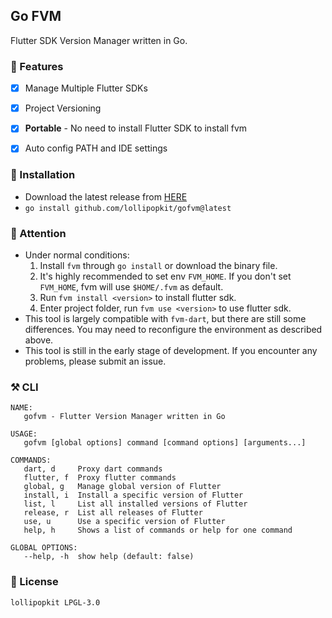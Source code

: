 ## Go FVM
Flutter SDK Version Manager written in Go.

### 🍦 Features
- [x] Manage Multiple Flutter SDKs
- [x] Project Versioning
- [x] **Portable** - No need to install Flutter SDK to install fvm
- [x] Auto config PATH and IDE settings


### 💾 Installation
- Download the latest release from [HERE](https://github.com/lollipopkit/gofvm/releases)
- `go install github.com/lollipopkit/gofvm@latest`

### 🔖 Attention
- Under normal conditions: 
   1. Install `fvm` through `go install` or download the binary file. 
   2. It's highly recommended to set env `FVM_HOME`. If you don't set `FVM_HOME`, fvm will use `$HOME/.fvm` as default.
   3. Run `fvm install <version>` to install flutter sdk.
   4. Enter project folder, run `fvm use <version>` to use flutter sdk.
- This tool is largely compatible with `fvm-dart`, but there are still some differences. You may need to reconfigure the environment as described above.
- This tool is still in the early stage of development. If you encounter any problems, please submit an issue.

### ⚒️ CLI
```
NAME:
   gofvm - Flutter Version Manager written in Go

USAGE:
   gofvm [global options] command [command options] [arguments...]

COMMANDS:
   dart, d     Proxy dart commands
   flutter, f  Proxy flutter commands
   global, g   Manage global version of Flutter
   install, i  Install a specific version of Flutter
   list, l     List all installed versions of Flutter
   release, r  List all releases of Flutter
   use, u      Use a specific version of Flutter
   help, h     Shows a list of commands or help for one command

GLOBAL OPTIONS:
   --help, -h  show help (default: false)
```

### 📝 License
```
lollipopkit LPGL-3.0
```